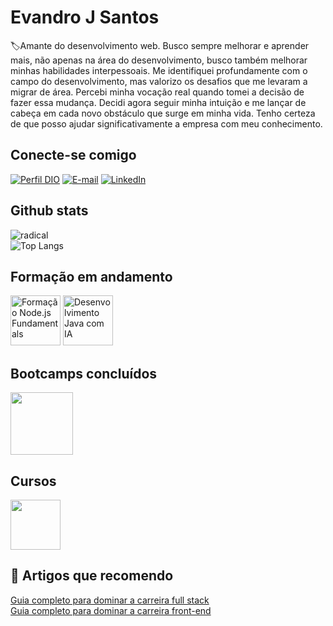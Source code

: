 # Evandro J Santos
🏷Amante do desenvolvimento web. Busco sempre melhorar e aprender mais, não apenas na área do desenvolvimento, busco também melhorar minhas habilidades interpessoais. Me identifiquei profundamente com o campo do desenvolvimento, mas valorizo os desafios que me levaram a migrar de área. Percebi minha vocação real quando tomei a decisão de fazer essa mudança. Decidi agora seguir minha intuição e me lançar de cabeça em cada novo obstáculo que surge em minha vida. Tenho certeza de que posso ajudar significativamente a empresa com meu conhecimento.

## Conecte-se comigo
[![Perfil DIO](https://img.shields.io/badge/-Meu%20Perfil%20na%20DIO-30A3DC?style=for-the-badge)](https://www.dio.me/users/vandersant7)
[![E-mail](https://img.shields.io/badge/-Email-000?style=for-the-badge&logo=microsoft-outlook&logoColor=E94D5F)](mailto:vandersant7@gmail.com)
[![LinkedIn](https://img.shields.io/badge/-LinkedIn-000?style=for-the-badge&logo=linkedin&logoColor=30A3DC)](https://linkedin.com/in/evandrojsantos)

## Github stats
 ![radical](https://github-readme-stats.vercel.app/api?username=vandersant7&show_icons=true&hide=contribs,prs&cache_seconds=86400&theme=radical)  
![Top Langs](https://github-readme-stats-git-masterrstaa-rickstaa.vercel.app/api/top-langs/?username=vandersant7&layout=compact&bg_color=000&border_color=30A3DC&title_color=E94D5F&text_color=FFF)

## Formação em andamento
[<img src="https://hermes.dio.me/tracks/d52b70b8-8214-44dd-a9f4-92a48dc79818.png" width="80" alt="Formação Node.js Fundamentals">](https://web.dio.me/)
[<img src="https://hermes.dio.me/tracks/be43294e-4b68-43b0-9f03-d4221f293c45.png" width="80" alt="Desenvolvimento Java com IA">](https://web.dio.me/)

## Bootcamps concluídos
[<img src="https://hermes.dio.me/tracks/2b3eb506-d986-4a63-b353-c086684ff557.png" width="100">](https://www.dio.me/certificate/F45EZIM8/share) 

## Cursos

[<img src="https://hermes.dio.me/courses/badge/92b14ead-e8b4-4eca-ab08-6800c8242469.png" width="80">](https://www.dio.me/certificate/PVCSCUAC/share)


## 🔗 Artigos que recomendo
[Guia completo para dominar a carreira full stack](https://web.dio.me/articles/o-guia-completo-para-dominar-a-carreira-full-stack-com-a-dio?back=%2Fhome&page=1&order=oldest)  
[Guia completo para dominar a carreira front-end](https://web.dio.me/articles/o-guia-completo-para-dominar-a-carreira-front-end-com-a-dio-OV3F8H?back=%2Fhome&page=1&order=oldest)






